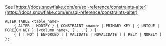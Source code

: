 See [https://docs.snowflake.com/en/sql-reference/constraints-alter](https://docs.snowflake.com/en/sql-reference/constraints-alter)
```
ALTER TABLE <table_name>
    { ALTER | MODIFY } { CONSTRAINT <name> | PRIMARY KEY | { UNIQUE | FOREIGN KEY } (<column_name>, [ ... ] ) }
    { [ [ NOT ] ENFORCED ] [ VALIDATE | NOVALIDATE ] [ RELY | NORELY ] };
```
